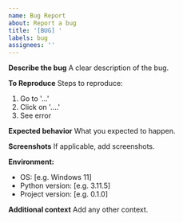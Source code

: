 ```yaml
---
name: Bug Report
about: Report a bug
title: '[BUG] '
labels: bug
assignees: ''
---
```


**Describe the bug**
A clear description of the bug.

**To Reproduce**
Steps to reproduce:
1. Go to '...'
2. Click on '....'
3. See error

**Expected behavior**
What you expected to happen.

**Screenshots**
If applicable, add screenshots.

**Environment:**
 - OS: [e.g. Windows 11]
 - Python version: [e.g. 3.11.5]
 - Project version: [e.g. 0.1.0]

**Additional context**
Add any other context.
